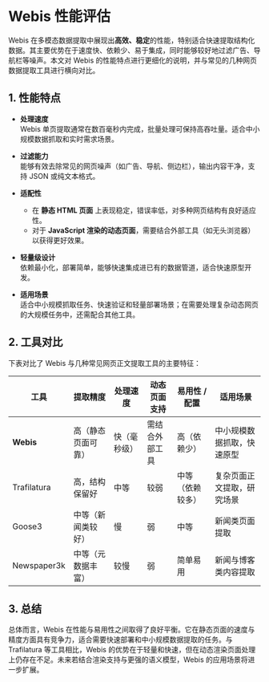 # Webis 性能评估

Webis 在多模态数据提取中展现出**高效、稳定**的性能，特别适合快速提取结构化数据。其主要优势在于速度快、依赖少、易于集成，同时能够较好地过滤广告、导航栏等噪声。本文对 Webis 的性能特点进行更细化的说明，并与常见的几种网页数据提取工具进行横向对比。

## 1. 性能特点

- **处理速度**  
  Webis 单页提取通常在数百毫秒内完成，批量处理可保持高吞吐量。适合中小规模数据抓取和实时需求场景。

- **过滤能力**  
  能够有效去除常见的网页噪声（如广告、导航、侧边栏），输出内容干净，支持 JSON 或纯文本格式。

- **适配性**  
  - 在 **静态 HTML 页面** 上表现稳定，错误率低，对多种网页结构有良好适应性。  
  - 对于 **JavaScript 渲染的动态页面**，需要结合外部工具（如无头浏览器）以获得更好效果。

- **轻量级设计**  
  依赖最小化，部署简单，能够快速集成进已有的数据管道，适合快速原型开发。

- **适用场景**  
  适合中小规模抓取任务、快速验证和轻量部署场景；在需要处理复杂动态网页的大规模任务中，还需配合其他工具。

## 2. 工具对比

下表对比了 Webis 与几种常见网页正文提取工具的主要特征：

| 工具        | 提取精度           | 处理速度     | 动态页面支持   | 易用性 / 配置    | 适用场景                   |
| ----------- | ------------------ | ------------ | -------------- | ---------------- | -------------------------- |
| **Webis**   | 高（静态页面可靠） | 快（毫秒级） | 需结合外部工具 | 高（依赖少）     | 中小规模数据抓取，快速原型 |
| Trafilatura | 高，结构保留好     | 中等         | 较弱           | 中等（依赖较多） | 复杂页面正文提取，研究场景 |
| Goose3      | 中等（新闻类较好） | 慢           | 弱             | 中等             | 新闻类页面提取             |
| Newspaper3k | 中等（元数据丰富） | 较慢         | 弱             | 简单易用         | 新闻与博客类内容提取       |

## 3. 总结

总体而言，Webis 在性能与易用性之间取得了良好平衡。它在静态页面的速度与精度方面具有竞争力，适合需要快速部署和中小规模数据提取的任务。与 Trafilatura 等工具相比，Webis 的优势在于轻量和快速，但在动态渲染页面处理上仍存在不足。未来若结合渲染支持与更强的语义模型，Webis 的应用场景将进一步扩展。